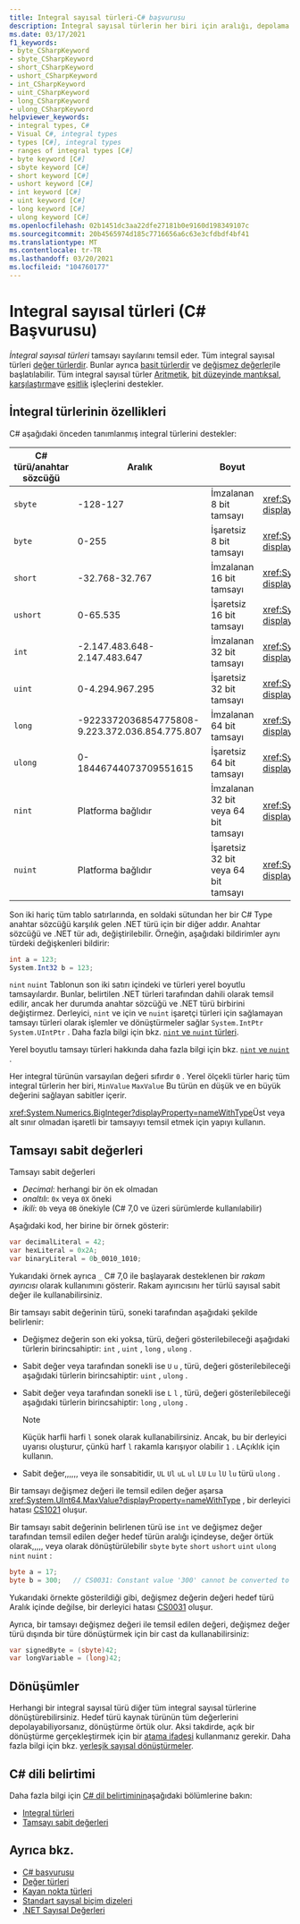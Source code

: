 ```yaml
---
title: Integral sayısal türleri-C# başvurusu
description: İntegral sayısal türlerin her biri için aralığı, depolama boyutunu ve kullanımları öğrenin.
ms.date: 03/17/2021
f1_keywords:
- byte_CSharpKeyword
- sbyte_CSharpKeyword
- short_CSharpKeyword
- ushort_CSharpKeyword
- int_CSharpKeyword
- uint_CSharpKeyword
- long_CSharpKeyword
- ulong_CSharpKeyword
helpviewer_keywords:
- integral types, C#
- Visual C#, integral types
- types [C#], integral types
- ranges of integral types [C#]
- byte keyword [C#]
- sbyte keyword [C#]
- short keyword [C#]
- ushort keyword [C#]
- int keyword [C#]
- uint keyword [C#]
- long keyword [C#]
- ulong keyword [C#]
ms.openlocfilehash: 02b1451dc3aa22dfe27181b0e9160d198349107c
ms.sourcegitcommit: 20b4565974d185c7716656a6c63e3cfdbdf4bf41
ms.translationtype: MT
ms.contentlocale: tr-TR
ms.lasthandoff: 03/20/2021
ms.locfileid: "104760177"
---
```

# <a name="integral-numeric-types--c-reference"></a>Integral sayısal türleri (C# Başvurusu)

*İntegral sayısal türleri* tamsayı sayılarını temsil eder. Tüm integral sayısal türleri [değer türlerdir](value-types.md). Bunlar ayrıca [basit türlerdir](value-types.md#built-in-value-types) ve [değişmez değerler](#integer-literals)ile başlatılabilir. Tüm integral sayısal türler [Aritmetik](../operators/arithmetic-operators.md), [bit düzeyinde mantıksal](../operators/bitwise-and-shift-operators.md), [karşılaştırma](../operators/comparison-operators.md)ve [eşitlik](../operators/equality-operators.md) işleçlerini destekler.

## <a name="characteristics-of-the-integral-types"></a>İntegral türlerinin özellikleri

C# aşağıdaki önceden tanımlanmış integral türlerini destekler:

|C# türü/anahtar sözcüğü|Aralık|Boyut|.NET türü|
|----------|-----------|----------|-------------|
|`sbyte`|-128-127|İmzalanan 8 bit tamsayı|<xref:System.SByte?displayProperty=nameWithType>|
|`byte`|0-255|İşaretsiz 8 bit tamsayı|<xref:System.Byte?displayProperty=nameWithType>|
|`short`|-32.768-32.767|İmzalanan 16 bit tamsayı|<xref:System.Int16?displayProperty=nameWithType>|
|`ushort`|0-65.535|İşaretsiz 16 bit tamsayı|<xref:System.UInt16?displayProperty=nameWithType>|
|`int`|-2.147.483.648-2.147.483.647|İmzalanan 32 bit tamsayı|<xref:System.Int32?displayProperty=nameWithType>|
|`uint`|0-4.294.967.295|İşaretsiz 32 bit tamsayı|<xref:System.UInt32?displayProperty=nameWithType>|
|`long`|-9223372036854775808-9.223.372.036.854.775.807|İmzalanan 64 bit tamsayı|<xref:System.Int64?displayProperty=nameWithType>|
|`ulong`|0-18446744073709551615|İşaretsiz 64 bit tamsayı|<xref:System.UInt64?displayProperty=nameWithType>|
|`nint`|Platforma bağlıdır|İmzalanan 32 bit veya 64 bit tamsayı|<xref:System.IntPtr?displayProperty=nameWithType>|
|`nuint`|Platforma bağlıdır|İşaretsiz 32 bit veya 64 bit tamsayı|<xref:System.UIntPtr?displayProperty=nameWithType>|

Son iki hariç tüm tablo satırlarında, en soldaki sütundan her bir C# Type anahtar sözcüğü karşılık gelen .NET türü için bir diğer addır. Anahtar sözcüğü ve .NET tür adı, değiştirilebilir. Örneğin, aşağıdaki bildirimler aynı türdeki değişkenleri bildirir:

```csharp
int a = 123;
System.Int32 b = 123;
```

`nint` `nuint` Tablonun son iki satırı içindeki ve türleri yerel boyutlu tamsayılardır. Bunlar, belirtilen .NET türleri tarafından dahili olarak temsil edilir, ancak her durumda anahtar sözcüğü ve .NET türü birbirini değiştirmez. Derleyici, `nint` ve için ve `nuint` işaretçi türleri için sağlamayan tamsayı türleri olarak işlemler ve dönüştürmeler sağlar `System.IntPtr` `System.UIntPtr` . Daha fazla bilgi için bkz. [ `nint` ve `nuint` türleri](nint-nuint.md).

Yerel boyutlu tamsayı türleri hakkında daha fazla bilgi için bkz. [ `nint` ve `nuint` ](nint-nuint.md).

Her integral türünün varsayılan değeri sıfırdır `0` . Yerel ölçekli türler hariç tüm integral türlerin her biri, `MinValue` `MaxValue` Bu türün en düşük ve en büyük değerini sağlayan sabitler içerir.

<xref:System.Numerics.BigInteger?displayProperty=nameWithType>Üst veya alt sınır olmadan işaretli bir tamsayıyı temsil etmek için yapıyı kullanın.

## <a name="integer-literals"></a>Tamsayı sabit değerleri

Tamsayı sabit değerleri

- *Decimal*: herhangi bir ön ek olmadan
- *onaltılı*: `0x` veya `0X` öneki
- *ikili*: `0b` veya `0B` önekiyle (C# 7,0 ve üzeri sürümlerde kullanılabilir)

Aşağıdaki kod, her birine bir örnek gösterir:

```csharp
var decimalLiteral = 42;
var hexLiteral = 0x2A;
var binaryLiteral = 0b_0010_1010;
```

Yukarıdaki örnek ayrıca `_` C# 7,0 ile başlayarak desteklenen bir *rakam ayırıcısı* olarak kullanımını gösterir. Rakam ayırıcısını her türlü sayısal sabit değer ile kullanabilirsiniz.

Bir tamsayı sabit değerinin türü, soneki tarafından aşağıdaki şekilde belirlenir:

- Değişmez değerin son eki yoksa, türü, değeri gösterilebileceği aşağıdaki türlerin birincsahiptir: `int` , `uint` , `long` , `ulong` .
- Sabit değer veya tarafından sonekli ise `U` `u` , türü, değeri gösterilebileceği aşağıdaki türlerin birincsahiptir: `uint` , `ulong` .
- Sabit değer veya tarafından sonekli ise `L` `l` , türü, değeri gösterilebileceği aşağıdaki türlerin birincsahiptir: `long` , `ulong` .

  > [!NOTE]
  > Küçük harfli harfi `l` sonek olarak kullanabilirsiniz. Ancak, bu bir derleyici uyarısı oluşturur, çünkü harf `l` rakamla karışıyor olabilir `1` . `L`Açıklık için kullanın.

- Sabit değer,,,,,, veya ile sonsabitidir, `UL` `Ul` `uL` `ul` `LU` `Lu` `lU` `lu` türü `ulong` .

Bir tamsayı değişmez değeri ile temsil edilen değer aşarsa <xref:System.UInt64.MaxValue?displayProperty=nameWithType> , bir derleyici hatası [CS1021](../../misc/cs1021.md) oluşur.

Bir tamsayı sabit değerinin belirlenen türü ise `int` ve değişmez değer tarafından temsil edilen değer hedef türün aralığı içindeyse, değer örtük olarak,,,,, veya olarak dönüştürülebilir `sbyte` `byte` `short` `ushort` `uint` `ulong` `nint` `nuint` :

```csharp
byte a = 17;
byte b = 300;   // CS0031: Constant value '300' cannot be converted to a 'byte'
```

Yukarıdaki örnekte gösterildiği gibi, değişmez değerin değeri hedef türü Aralık içinde değilse, bir derleyici hatası [CS0031](../../misc/cs0031.md) oluşur.

Ayrıca, bir tamsayı değişmez değeri ile temsil edilen değeri, değişmez değer türü dışında bir türe dönüştürmek için bir cast da kullanabilirsiniz:

```csharp
var signedByte = (sbyte)42;
var longVariable = (long)42;
```

## <a name="conversions"></a>Dönüşümler

Herhangi bir integral sayısal türü diğer tüm integral sayısal türlerine dönüştürebilirsiniz. Hedef türü kaynak türünün tüm değerlerini depolayabiliyorsanız, dönüştürme örtük olur. Aksi takdirde, açık bir dönüştürme gerçekleştirmek için bir [atama ifadesi](../operators/type-testing-and-cast.md#cast-expression) kullanmanız gerekir. Daha fazla bilgi için bkz. [yerleşik sayısal dönüştürmeler](numeric-conversions.md).

## <a name="c-language-specification"></a>C# dili belirtimi

Daha fazla bilgi için [C# dil belirtiminin](~/_csharplang/spec/introduction.md)aşağıdaki bölümlerine bakın:

- [Integral türleri](~/_csharplang/spec/types.md#integral-types)
- [Tamsayı sabit değerleri](~/_csharplang/spec/lexical-structure.md#integer-literals)

## <a name="see-also"></a>Ayrıca bkz.

- [C# başvurusu](../index.md)
- [Değer türleri](value-types.md)
- [Kayan nokta türleri](floating-point-numeric-types.md)
- [Standart sayısal biçim dizeleri](../../../standard/base-types/standard-numeric-format-strings.md)
- [.NET Sayısal Değerleri](../../../standard/numerics.md)

